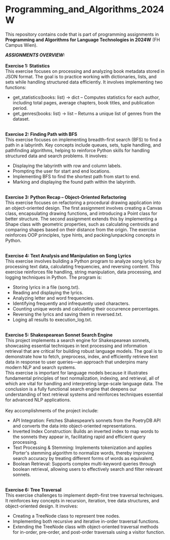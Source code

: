 # Programming_and_Algorithms_2024W
This repository contains code that is part of programming assignments in **Programming and Algorithms for Language Technologies in 2024W** (FH Campus Wien).

***ASSIGNMENTS OVERVIEW:***
<br><br>
**Exercise 1: Statistics**
<br>
This exercise focuses on processing and analyzing book metadata stored in JSON format. The goal is to practice working with dictionaries, lists, and sets while handling structured data efficiently. It involves implementing two functions:
- get_statistics(books: list) -> dict – Computes statistics for each author, including total pages, average chapters, book titles, and publication period.
- get_genres(books: list) -> list – Returns a unique list of genres from the dataset.
<br><br>

**Exercise 2: Finding Path with BFS**
<br>
This exercise focuses on implementing breadth-first search (BFS) to find a path in a labyrinth. Key concepts include queues, sets, tuple handling, and pathfinding algorithms, helping to reinforce Python skills for handling structured data and search problems. It involves:
- Displaying the labyrinth with row and column labels.
- Prompting the user for start and end locations.
- Implementing BFS to find the shortest path from start to end.
- Marking and displaying the found path within the labyrinth.
<br><br>

**Exercise 3: Python Recap – Object-Oriented Refactoring**
<br>
This exercise focuses on refactoring a procedural drawing application into an object-oriented design. The first assignment involves creating a Canvas class, encapsulating drawing functions, and introducing a Point class for better structure. The second assignment extends this by implementing a Shape class with geometric properties, such as calculating centroids and comparing shapes based on their distance from the origin. The exercise reinforces OOP principles, type hints, and packing/unpacking concepts in Python.
<br><br>

**Exercise 4: Text Analysis and Manipulation on Song Lyrics**
<br>
This exercise involves building a Python program to analyze song lyrics by processing text data, calculating frequencies, and reversing content. This exercise reinforces file handling, string manipulation, data processing, and logging techniques in Python. The program is:
- Storing lyrics in a file (song.txt).
- Reading and displaying the lyrics.
- Analyzing letter and word frequencies.
- Identifying frequently and infrequently used characters.
- Counting unique words and calculating their occurrence percentages.
- Reversing the lyrics and saving them in reversed.txt.
- Loging all results to execution_log.txt.
<br><br>

**Exercise 5: Shakespearean Sonnet Search Engine**
<br>
This project implements a search engine for Shakespearean sonnets, showcasing essential techniques in text processing and information retrieval that are critical for building robust language models. The goal is to demonstrate how to fetch, preprocess, index, and efficiently retrieve text data in response to user queries—an approach that underpins many modern NLP and search systems.
<br>
This exercise is important for language models because it illustrates fundamental principles of text normalization, indexing, and retrieval, all of which are vital for handling and interpreting large-scale language data. The conclusion is a fully functional search engine that deepens our understanding of text retrieval systems and reinforces techniques essential for advanced NLP applications.
<br><br>
Key accomplishments of the project include:
<br>
- API Integration: Fetches Shakespeare’s sonnets from the PoetryDB API and converts the data into object-oriented representations.
- Inverted Index Construction: Builds an inverted index to map words to the sonnets they appear in, facilitating rapid and efficient query processing.
- Text Processing & Stemming: Implements tokenization and applies Porter's stemming algorithm to normalize words, thereby improving search accuracy by treating different forms of words as equivalent.
- Boolean Retrieval: Supports complex multi-keyword queries through boolean retrieval, allowing users to effectively search and filter relevant sonnets.
<br><br>

**Exercise 6: Tree Traversal**
<br>
This exercise challenges to implement depth-first tree traversal techniques. It reinforces key concepts in recursion, iteration, tree data structures, and object-oriented design. It involves:
- Creating a TreeNode class to represent tree nodes.
- Implementing both recursive and iterative in-order traversal functions.
- Extending the TreeNode class with object-oriented traversal methods for in-order, pre-order, and post-order traversals using a visitor function.
